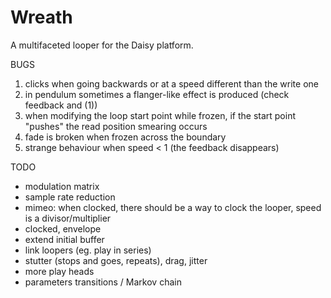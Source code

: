 # Wreath

A multifaceted looper for the Daisy platform.

BUGS

1) clicks when going backwards or at a speed different than the write one
2) in pendulum sometimes a flanger-like effect is produced (check feedback and (1))
3) when modifying the loop start point while frozen, if the start point "pushes" the read position smearing occurs
7) fade is broken when frozen across the boundary
9) strange behaviour when speed < 1 (the feedback disappears)

TODO

- modulation matrix
- sample rate reduction
- mimeo: when clocked, there should be a way to clock the looper, speed is a divisor/multiplier
- clocked, envelope
- extend initial buffer
- link loopers (eg. play in series)
- stutter (stops and goes, repeats), drag, jitter
- more play heads
- parameters transitions / Markov chain
